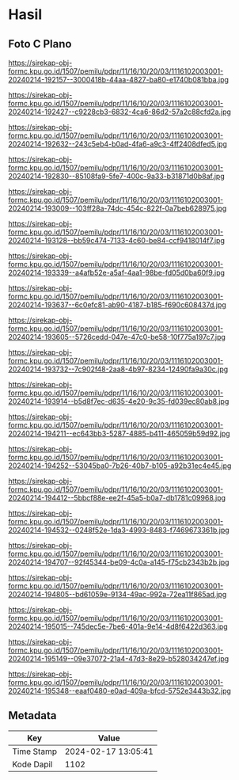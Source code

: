 # Hasil

## Foto C Plano

https://sirekap-obj-formc.kpu.go.id/1507/pemilu/pdpr/11/16/10/20/03/1116102003001-20240214-192157--3000418b-44aa-4827-ba80-e1740b081bba.jpg

https://sirekap-obj-formc.kpu.go.id/1507/pemilu/pdpr/11/16/10/20/03/1116102003001-20240214-192427--c9228cb3-6832-4ca6-86d2-57a2c88cfd2a.jpg

https://sirekap-obj-formc.kpu.go.id/1507/pemilu/pdpr/11/16/10/20/03/1116102003001-20240214-192632--243c5eb4-b0ad-4fa6-a9c3-4ff2408dfed5.jpg

https://sirekap-obj-formc.kpu.go.id/1507/pemilu/pdpr/11/16/10/20/03/1116102003001-20240214-192830--85108fa9-5fe7-400c-9a33-b31871d0b8af.jpg

https://sirekap-obj-formc.kpu.go.id/1507/pemilu/pdpr/11/16/10/20/03/1116102003001-20240214-193009--103ff28a-74dc-454c-822f-0a7beb628975.jpg

https://sirekap-obj-formc.kpu.go.id/1507/pemilu/pdpr/11/16/10/20/03/1116102003001-20240214-193128--bb59c474-7133-4c60-be84-ccf9418014f7.jpg

https://sirekap-obj-formc.kpu.go.id/1507/pemilu/pdpr/11/16/10/20/03/1116102003001-20240214-193339--a4afb52e-a5af-4aa1-98be-fd05d0ba60f9.jpg

https://sirekap-obj-formc.kpu.go.id/1507/pemilu/pdpr/11/16/10/20/03/1116102003001-20240214-193637--6c0efc81-ab90-4187-b185-f690c608437d.jpg

https://sirekap-obj-formc.kpu.go.id/1507/pemilu/pdpr/11/16/10/20/03/1116102003001-20240214-193605--5726cedd-047e-47c0-be58-10f775a197c7.jpg

https://sirekap-obj-formc.kpu.go.id/1507/pemilu/pdpr/11/16/10/20/03/1116102003001-20240214-193732--7c902f48-2aa8-4b97-8234-12490fa9a30c.jpg

https://sirekap-obj-formc.kpu.go.id/1507/pemilu/pdpr/11/16/10/20/03/1116102003001-20240214-193914--b5d8f7ec-d635-4e20-9c35-fd039ec80ab8.jpg

https://sirekap-obj-formc.kpu.go.id/1507/pemilu/pdpr/11/16/10/20/03/1116102003001-20240214-194211--ec643bb3-5287-4885-b411-465059b59d92.jpg

https://sirekap-obj-formc.kpu.go.id/1507/pemilu/pdpr/11/16/10/20/03/1116102003001-20240214-194252--53045ba0-7b26-40b7-b105-a92b31ec4e45.jpg

https://sirekap-obj-formc.kpu.go.id/1507/pemilu/pdpr/11/16/10/20/03/1116102003001-20240214-194412--5bbcf88e-ee2f-45a5-b0a7-db1781c09968.jpg

https://sirekap-obj-formc.kpu.go.id/1507/pemilu/pdpr/11/16/10/20/03/1116102003001-20240214-194532--0248f52e-1da3-4993-8483-f7469673361b.jpg

https://sirekap-obj-formc.kpu.go.id/1507/pemilu/pdpr/11/16/10/20/03/1116102003001-20240214-194707--92f45344-be09-4c0a-a145-f75cb2343b2b.jpg

https://sirekap-obj-formc.kpu.go.id/1507/pemilu/pdpr/11/16/10/20/03/1116102003001-20240214-194805--bd61059e-9134-49ac-992a-72ea11f865ad.jpg

https://sirekap-obj-formc.kpu.go.id/1507/pemilu/pdpr/11/16/10/20/03/1116102003001-20240214-195015--745dec5e-7be6-401a-9e14-4d8f6422d363.jpg

https://sirekap-obj-formc.kpu.go.id/1507/pemilu/pdpr/11/16/10/20/03/1116102003001-20240214-195149--09e37072-21a4-47d3-8e29-b528034247ef.jpg

https://sirekap-obj-formc.kpu.go.id/1507/pemilu/pdpr/11/16/10/20/03/1116102003001-20240214-195348--eaaf0480-e0ad-409a-bfcd-5752e3443b32.jpg


## Metadata

| Key        | Value               |
| ---------- | ------------------- |
| Time Stamp | 2024-02-17 13:05:41 |
| Kode Dapil | 1102                |



